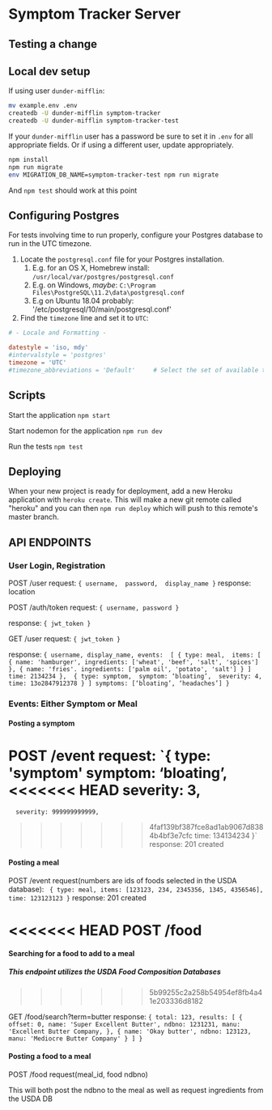 # Symptom Tracker Server

## Testing a change


## Local dev setup

If using user `dunder-mifflin`:

```bash
mv example.env .env
createdb -U dunder-mifflin symptom-tracker
createdb -U dunder-mifflin symptom-tracker-test
```

If your `dunder-mifflin` user has a password be sure to set it in `.env` for all appropriate fields. Or if using a different user, update appropriately.

```bash
npm install
npm run migrate
env MIGRATION_DB_NAME=symptom-tracker-test npm run migrate
```

And `npm test` should work at this point

## Configuring Postgres

For tests involving time to run properly, configure your Postgres database to run in the UTC timezone.

1. Locate the `postgresql.conf` file for your Postgres installation.
   1. E.g. for an OS X, Homebrew install: `/usr/local/var/postgres/postgresql.conf`
   2. E.g. on Windows, _maybe_: `C:\Program Files\PostgreSQL\11.2\data\postgresql.conf`
   3. E.g  on Ubuntu 18.04 probably: '/etc/postgresql/10/main/postgresql.conf'
2. Find the `timezone` line and set it to `UTC`:

```conf
# - Locale and Formatting -

datestyle = 'iso, mdy'
#intervalstyle = 'postgres'
timezone = 'UTC'
#timezone_abbreviations = 'Default'     # Select the set of available time zone
```

## Scripts

Start the application `npm start`

Start nodemon for the application `npm run dev`

Run the tests `npm test`



## Deploying

When your new project is ready for deployment, add a new Heroku application with `heroku create`. This will make a new git remote called "heroku" and you can then `npm run deploy` which will push to this remote's master branch.

## API ENDPOINTS 

### User Login, Registration

POST /user
  request:
   `{
      username, 
      password, 
      display_name
    }`
  response: 
    location

POST /auth/token
  request:
    `{
      username,
      password
    }`

  response:
    `{
      jwt_token
    }`

GET /user 
  request:
    `{
      jwt_token
    }`

  response:
    `{
      username,
      display_name,
      events: 
        [
          {
            type: meal, 
            items: [
              {
                name: 'hamburger',
                ingredients: ['wheat', 'beef', 'salt', 'spices']
              },
              {
                name: 'fries'.
                ingredients: ['palm oil', 'potato', 'salt']
              }
            ]
            time: 2134234
          }, 
          {
            type: symptom, 
            symptom: ‘bloating’, 
            severity: 4, 
            time: 13o2847912378
          }
        ]
        symptoms: [‘bloating’, ‘headaches’]
    }`

### Events: Either Symptom or Meal

#### Posting a symptom 

POST /event
  request:
    `{
      type: 'symptom'
      symptom: ‘bloating’,
<<<<<<< HEAD
      severity: 3,
=======
      severity: 999999999999,
>>>>>>> 4faf139bf387fce8ad1ab9067d8384b4bf3e7cfc
      time: 134134234
    }`
  response: 201 created

#### Posting a meal

POST /event
  request(numbers are ids of foods selected in the USDA database):
   ` {
      type: meal,
      items: [123123, 234, 2345356, 1345, 4356546],
      time: 123123123
    }`
  response: 201 created

<<<<<<< HEAD
POST /food
=======
#### Searching for a food to add to a meal

##### This endpoint utilizes the USDA Food Composition Databases
>>>>>>> 5b99255c2a258b54954ef8fb4a41e203336d8182

GET /food/search?term=butter
  response: 
  `{
    total: 123,
    results:
    [
      {
        offset: 0,
        name: 'Super Excellent Butter',
        ndbno: 1231231,
        manu: 'Excellent Butter Company,
      },
      {
        name: 'Okay butter',
        ndbno: 123123,
        manu: 'Mediocre Butter Company'
      }
    ]
  }`

#### Posting a food to a meal

POST /food
request(meal_id, food ndbno)

This will both post the ndbno to the meal as well as request ingredients from the USDA DB

